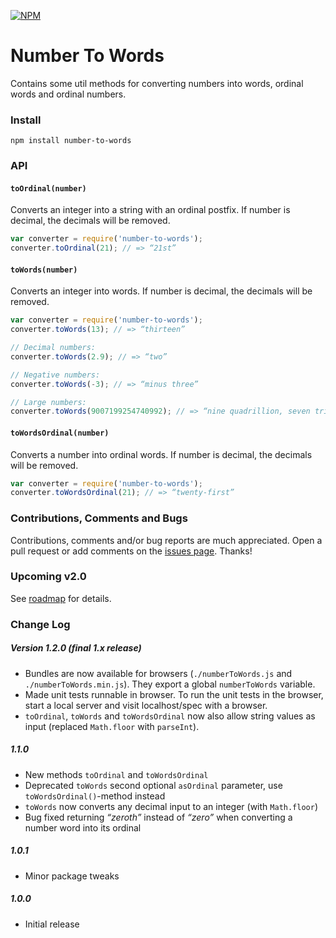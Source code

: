 

[![NPM](https://nodei.co/npm/number-to-words.png)](https://www.npmjs.com/package/number-to-words)


# Number To Words
Contains some util methods for converting numbers into words, ordinal words and
ordinal numbers.


### Install
`npm install number-to-words`


### API

#### `toOrdinal(number)`
Converts an integer into a string with an ordinal postfix.
If number is decimal, the decimals will be removed.
```js
var converter = require('number-to-words');
converter.toOrdinal(21); // => “21st”
```

#### `toWords(number)`
Converts an integer into words.
If number is decimal, the decimals will be removed.
```js
var converter = require('number-to-words');
converter.toWords(13); // => “thirteen”

// Decimal numbers:
converter.toWords(2.9); // => “two”

// Negative numbers:
converter.toWords(-3); // => “minus three”

// Large numbers:
converter.toWords(9007199254740992); // => “nine quadrillion, seven trillion, one hundred ninety-nine billion, two hundred fifty-four million, seven hundred forty thousand, nine hundred ninety-two”
```

#### `toWordsOrdinal(number)`
Converts a number into ordinal words.
If number is decimal, the decimals will be removed.
```js
var converter = require('number-to-words');
converter.toWordsOrdinal(21); // => “twenty-first”
```


### Contributions, Comments and Bugs 
Contributions, comments and/or bug reports are much appreciated. Open a pull request or add comments on the 
[issues page](https://github.com/marlun78/number-to-words/issues). Thanks!


### Upcoming v2.0 
See [roadmap](ROADMAP.md) for details.


### Change Log

##### Version 1.2.0 (final 1.x release)
- Bundles are now available for browsers (`./numberToWords.js` and `./numberToWords.min.js`). They export a global `numberToWords` variable.
- Made unit tests runnable in browser. To run the unit tests in the browser, start a local server and visit localhost/spec with a browser.
- `toOrdinal`, `toWords` and `toWordsOrdinal` now also allow string values as input (replaced `Math.floor` with `parseInt`).

##### 1.1.0
- New methods `toOrdinal` and `toWordsOrdinal`
- Deprecated `toWords` second optional `asOrdinal` parameter, use `toWordsOrdinal()`-method instead
- `toWords` now converts any decimal input to an integer (with `Math.floor`)
- Bug fixed returning _“zeroth”_ instead of _“zero”_ when converting a number word into its ordinal

##### 1.0.1
- Minor package tweaks

##### 1.0.0
- Initial release
